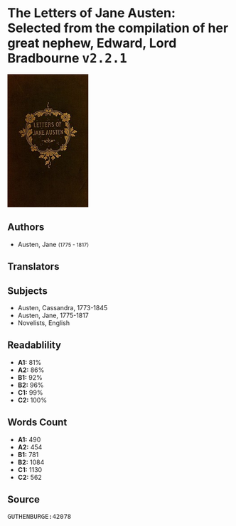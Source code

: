 # The Letters of Jane Austen: Selected from the compilation of her great nephew, Edward, Lord Bradbourne <kbd>v2.2.1</kbd>

![](./cover.medium.jpg "")

## Authors


 - Austen, Jane <small>(1775 - 1817)</small>

## Translators



## Subjects


 - Austen, Cassandra, 1773-1845
 - Austen, Jane, 1775-1817
 - Novelists, English

## Readablility


 - **A1:** 81%
 - **A2:** 86%
 - **B1:** 92%
 - **B2:** 96%
 - **C1:** 99%
 - **C2:** 100%

## Words Count


 - **A1:** 490
 - **A2:** 454
 - **B1:** 781
 - **B2:** 1084
 - **C1:** 1130
 - **C2:** 562

## Source


<kbd>GUTHENBURGE:42078</kbd>
